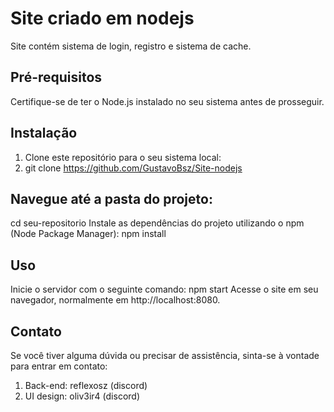 # Site criado em nodejs
Site contém sistema de login, registro e sistema de cache.

## Pré-requisitos

Certifique-se de ter o Node.js instalado no seu sistema antes de prosseguir.

## Instalação

1. Clone este repositório para o seu sistema local:
2. git clone https://github.com/GustavoBsz/Site-nodejs

## Navegue até a pasta do projeto:

cd seu-repositorio
Instale as dependências do projeto utilizando o npm (Node Package Manager):
npm install

## Uso
Inicie o servidor com o seguinte comando:
npm start
Acesse o site em seu navegador, normalmente em http://localhost:8080.

## Contato

Se você tiver alguma dúvida ou precisar de assistência, sinta-se à vontade para entrar em contato:

1. Back-end: reflexosz (discord)
2. UI design: oliv3ir4 (discord)

